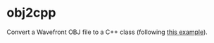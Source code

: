 # obj2cpp

Convert a Wavefront OBJ file to a C++ class (following [this example](https://www.raywenderlich.com/48293/how-to-export-blender-models-to-opengl-es-part-1)).
